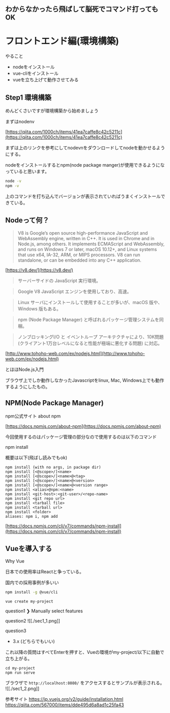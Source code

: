

わからなかったら飛ばして脳死でコマンド打ってもOK
-------------------------

フロントエンド編(環境構築)
==============

やること
-  nodeをインストール
-  vue-cliをインストール
-  vueを立ち上げて動作させてみる



Step1 環境構築
----------

めんどくさいですが環境構築から始めましょう

まずはnodenv

[https://qiita.com/1000ch/items/41ea7caffe8c42c5211c](https://qiita.com/1000ch/items/41ea7caffe8c42c5211c)

まずは上のリンクを参考にしてnodevnをダウンロードしてnodeを動かせるようにする。

nodeをインストールするとnpm(node package manger)が使用できるようになっていると思います。

```bash
node -v
npm -v
```
上のコマンドを打ち込んでバージョンが表示されていればうまくインストールできている。

Nodeって何？
--------

> V8 is Google’s open source high-performance JavaScript and WebAssembly engine, written in C++. It is used in Chrome and in Node.js, among others. It implements ECMAScript and WebAssembly, and runs on Windows 7 or later, macOS 10.12+, and Linux systems that use x64, IA-32, ARM, or MIPS processors. V8 can run standalone, or can be embedded into any C++ application.

[](https://v8.dev/)[https://v8.dev/](https://v8.dev/)

> サーバーサイドの JavaScript 実行環境。

> Google V8 JavaScript エンジンを使用しており、高速。

> Linux サーバにインストールして使用することが多いが、macOS 版や、Windows 版もある。

> npm (Node Package Manager) と呼ばれるパッケージ管理システムを同梱。

> ノンブロッキングI/O と イベントループ アーキテクチャにより、10K問題 (クライアント1万台レベルになると性能が極端に悪化する問題) に対応。

[](http://www.tohoho-web.com/ex/nodejs.html)[http://www.tohoho-web.com/ex/nodejs.html](http://www.tohoho-web.com/ex/nodejs.html)

とほほNode.js入門

ブラウザ上でしか動作しなかったJavascriptをlinux, Mac, Windows上でも動作するようにしたもの。

NPM(Node Package Manager)
-------------------------

npm公式サイト about npm

[](https://docs.npmjs.com/about-npm)[https://docs.npmjs.com/about-npm](https://docs.npmjs.com/about-npm)

今回使用するのはパッケージ管理の部分なので使用するのは以下のコマンド

npm install

概要は以下(飛ばし読みでもok)

```
npm install (with no args, in package dir)
npm install [<@scope>/]<name>
npm install [<@scope>/]<name>@<tag>
npm install [<@scope>/]<name>@<version>
npm install [<@scope>/]<name>@<version range>
npm install <alias>@npm:<name>
npm install <git-host>:<git-user>/<repo-name>
npm install <git repo url>
npm install <tarball file>
npm install <tarball url>
npm install <folder>
aliases: npm i, npm add
```

[](https://docs.npmjs.com/cli/v7/commands/npm-install)[https://docs.npmjs.com/cli/v7/commands/npm-install](https://docs.npmjs.com/cli/v7/commands/npm-install)


Vueを導入する
---
Why Vue

日本での使用率はReactと争っている。

国内での採用事例が多いい

```bash
npm install -g @vue/cli
```


```
vue create my-project
```

question1
❯ Manually select features

question2
![[./sec1_1.png]]

question3
- 3.x
(どちらでもいい)

これ以降の質問はすべてEnterを押すと、Vueの環境がmy-project/以下に自動で立ち上がる。




```
cd my-project
npm run serve
```

ブラウザで `http://localhost:8080/` をアクセスするとサンプルが表示される。
![[./sec1_2.png]]


参考サイト
https://jp.vuejs.org/v2/guide/installation.html
https://qiita.com/567000/items/dde495d6a8ad1c25fa43
